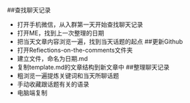##查找聊天记录
- 打开手机微信，从入群第一天开始查找聊天记录
- 打开ME，找到上一次整理的日期
- 把当天文章内容浏览一遍，找到当天话题的起点
##更新Github
- 打开Refiections-on-the-comments文件夹
- 建立文件，命名为日期.md
- 复制template.md的文章结构到新文章中
##整理聊天记录
- 粗浏览一遍提炼关键词和当天所聊话题
- 手动收藏跟话题有关的语录
- 电脑端复制